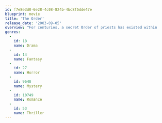 ```yaml
---
id: f7e8e3d0-6e28-4c08-824b-4bc8f5dde47e
blueprint: movie
title: 'The Order'
release_date: '2003-09-05'
overview: "For centuries, a secret Order of priests has existed within the Church. A renegade priest, Father Alex Bernier, is sent to Rome to investigate the mysterious death of one of the Order's most revered members. Following a series of strangely similar killings, Bernier launches an investigation that forces him to confront unimaginable evil."
genres:
  -
    id: 18
    name: Drama
  -
    id: 14
    name: Fantasy
  -
    id: 27
    name: Horror
  -
    id: 9648
    name: Mystery
  -
    id: 10749
    name: Romance
  -
    id: 53
    name: Thriller
---
```

